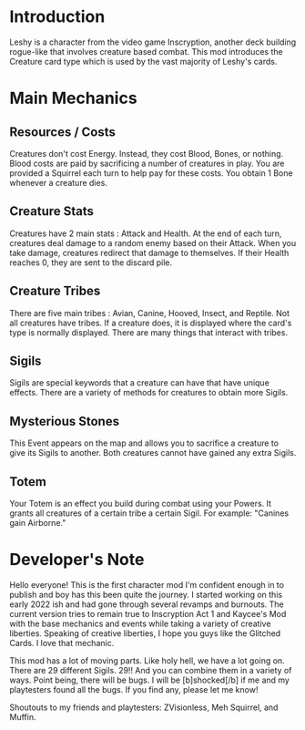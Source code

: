 # Introduction
Leshy is a character from the video game Inscryption, another deck building rogue-like that involves creature based combat. This mod introduces the Creature card type which is used by the vast majority of Leshy's cards.

# Main Mechanics
## Resources / Costs
Creatures don't cost Energy. Instead, they cost Blood, Bones, or nothing.
Blood costs are paid by sacrificing a number of creatures in play. You are provided a Squirrel each turn to help pay for these costs.
You obtain 1 Bone whenever a creature dies.

## Creature Stats
Creatures have 2 main stats : Attack and Health.
At the end of each turn, creatures deal damage to a random enemy based on their Attack.
When you take damage, creatures redirect that damage to themselves. If their Health reaches 0, they are sent to the discard pile.

## Creature Tribes
There are five main tribes : Avian, Canine, Hooved, Insect, and Reptile. Not all creatures have tribes. If a creature does, it is displayed where the card's type is normally displayed.
There are many things that interact with tribes.

## Sigils
Sigils are special keywords that a creature can have that have unique effects. There are a variety of methods for creatures to obtain more Sigils.

## Mysterious Stones
This Event appears on the map and allows you to sacrifice a creature to give its Sigils to another. Both creatures cannot have gained any extra Sigils.

## Totem
Your Totem is an effect you build during combat using your Powers. It grants all creatures of a certain tribe a certain Sigil. For example: "Canines gain Airborne."

# Developer's Note
Hello everyone! This is the first character mod I'm confident enough in to publish and boy has this been quite the journey. I started working on this early 2022 ish and had gone through several revamps and burnouts. The current version tries to remain true to Inscryption Act 1 and Kaycee's Mod with the base mechanics and events while taking a variety of creative liberties. Speaking of creative liberties, I hope you guys like the Glitched Cards. I love that mechanic.

This mod has a lot of moving parts. Like holy hell, we have a lot going on. There are 29 different Sigils. 29!! And you can combine them in a variety of ways. Point being, there will be bugs. I will be [b]shocked[/b] if me and my playtesters found all the bugs. If you find any, please let me know!

Shoutouts to my friends and playtesters: ZVisionless, Meh Squirrel, and Muffin.